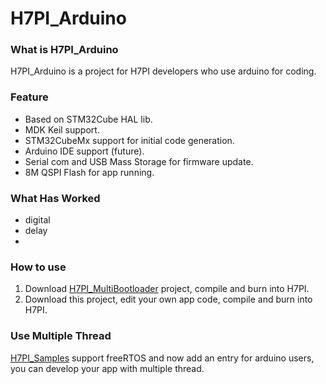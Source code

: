 # H7PI_Arduino



### What is H7PI_Arduino
H7PI_Arduino is a project for H7PI developers who use arduino for coding.


### Feature
* Based on STM32Cube HAL lib.
* MDK Keil support.
* STM32CubeMx support for initial code generation.
* Arduino IDE support (future).
* Serial com and USB Mass Storage for firmware update.
* 8M QSPI Flash for app running.

### What Has Worked
* digital
* delay
* 

### How to use
1. Download [H7PI_MultiBootloader](https://github.com/PinoDM/H7PI_MultiBootloader) project, compile and burn into H7PI. 
2. Download this project, edit your own app code, compile and burn into H7PI.

### Use Multiple Thread
[H7PI_Samples](https://github.com/PinoDM/H7PI_Samples) support freeRTOS and now add an entry for arduino users, you can develop your app with multiple thread.